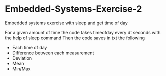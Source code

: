 # Embedded-Systems-Exercise-2
Embedded systems exercise with sleep and get time of day

For a given amount of time the code takes timeofday every dt seconds with the help of sleep command 
Then the code saves in txt the following
- Each time of day
- Difference between each measurement
- Deviation
- Mean
- Min/Max
